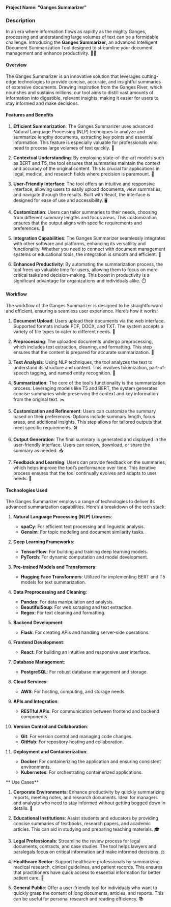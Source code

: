 **Project Name: "Ganges Summarizer"**

### Description

In an era where information flows as rapidly as the mighty Ganges, processing and understanding large volumes of text can be a formidable challenge. Introducing the **Ganges Summarizer**, an advanced Intelligent Document Summarization Tool designed to streamline your document management and enhance productivity. 🌊📄

#### Overview

The Ganges Summarizer is an innovative solution that leverages cutting-edge technologies to provide concise, accurate, and insightful summaries of extensive documents. Drawing inspiration from the Ganges River, which nourishes and sustains millions, our tool aims to distill vast amounts of information into digestible, relevant insights, making it easier for users to stay informed and make decisions.

#### Features and Benefits

1. **Efficient Summarization**: The Ganges Summarizer uses advanced Natural Language Processing (NLP) techniques to analyze and summarize lengthy documents, extracting key points and essential information. This feature is especially valuable for professionals who need to process large volumes of text quickly. 🚀

2. **Contextual Understanding**: By employing state-of-the-art models such as BERT and T5, the tool ensures that summaries maintain the context and accuracy of the original content. This is crucial for applications in legal, medical, and research fields where precision is paramount. 🧠

3. **User-Friendly Interface**: The tool offers an intuitive and responsive interface, allowing users to easily upload documents, view summaries, and navigate through the results. Built with React, the interface is designed for ease of use and accessibility. 🖥️

4. **Customization**: Users can tailor summaries to their needs, choosing from different summary lengths and focus areas. This customization ensures that the output aligns with specific requirements and preferences. 🎯

5. **Integration Capabilities**: The Ganges Summarizer seamlessly integrates with other software and platforms, enhancing its versatility and functionality. Whether you need to connect with document management systems or educational tools, the integration is smooth and efficient. 🔗

6. **Enhanced Productivity**: By automating the summarization process, the tool frees up valuable time for users, allowing them to focus on more critical tasks and decision-making. This boost in productivity is a significant advantage for organizations and individuals alike. ⏱️

#### Workflow

The workflow of the Ganges Summarizer is designed to be straightforward and efficient, ensuring a seamless user experience. Here’s how it works:

1. **Document Upload**: Users upload their documents via the web interface. Supported formats include PDF, DOCX, and TXT. The system accepts a variety of file types to cater to different needs. 📂

2. **Preprocessing**: The uploaded documents undergo preprocessing, which includes text extraction, cleaning, and formatting. This step ensures that the content is prepared for accurate summarization. 🧹

3. **Text Analysis**: Using NLP techniques, the tool analyzes the text to understand its structure and content. This involves tokenization, part-of-speech tagging, and named entity recognition. 🧩

4. **Summarization**: The core of the tool’s functionality is the summarization process. Leveraging models like T5 and BERT, the system generates concise summaries while preserving the context and key information from the original text. ✂️

5. **Customization and Refinement**: Users can customize the summary based on their preferences. Options include summary length, focus areas, and additional insights. This step allows for tailored outputs that meet specific requirements. 🛠️

6. **Output Generation**: The final summary is generated and displayed in the user-friendly interface. Users can review, download, or share the summary as needed. 📥

7. **Feedback and Learning**: Users can provide feedback on the summaries, which helps improve the tool’s performance over time. This iterative process ensures that the tool continually evolves and adapts to user needs. 🔄

#### Technologies Used

The Ganges Summarizer employs a range of technologies to deliver its advanced summarization capabilities. Here’s a breakdown of the tech stack:

1. **Natural Language Processing (NLP) Libraries**:
   - **spaCy**: For efficient text processing and linguistic analysis.
   - **Gensim**: For topic modeling and document similarity tasks.

2. **Deep Learning Frameworks**:
   - **TensorFlow**: For building and training deep learning models.
   - **PyTorch**: For dynamic computation and model development.

3. **Pre-trained Models and Transformers**:
   - **Hugging Face Transformers**: Utilized for implementing BERT and T5 models for text summarization.

4. **Data Preprocessing and Cleaning**:
   - **Pandas**: For data manipulation and analysis.
   - **BeautifulSoup**: For web scraping and text extraction.
   - **Regex**: For text cleaning and formatting.

5. **Backend Development**:
   - **Flask**: For creating APIs and handling server-side operations.

6. **Frontend Development**:
   - **React**: For building an intuitive and responsive user interface.

7. **Database Management**:
   - **PostgreSQL**: For robust database management and storage.

8. **Cloud Services**:
   - **AWS**: For hosting, computing, and storage needs.

9. **APIs and Integration**:
   - **RESTful APIs**: For communication between frontend and backend components.

10. **Version Control and Collaboration**:
    - **Git**: For version control and managing code changes.
    - **GitHub**: For repository hosting and collaboration.

11. **Deployment and Containerization**:
    - **Docker**: For containerizing the application and ensuring consistent environments.
    - **Kubernetes**: For orchestrating containerized applications.

** Use Cases**

1. **Corporate Environments**: Enhance productivity by quickly summarizing reports, meeting notes, and research documents. Ideal for managers and analysts who need to stay informed without getting bogged down in details. 🏢

2. **Educational Institutions**: Assist students and educators by providing concise summaries of textbooks, research papers, and academic articles. This can aid in studying and preparing teaching materials. 🎓

3. **Legal Professionals**: Streamline the review process for legal documents, contracts, and case studies. The tool helps lawyers and paralegals focus on critical information and make informed decisions. ⚖️

4. **Healthcare Sector**: Support healthcare professionals by summarizing medical research, clinical guidelines, and patient records. This ensures that practitioners have quick access to essential information for better patient care. 🏥

5. **General Public**: Offer a user-friendly tool for individuals who want to quickly grasp the content of long documents, articles, and reports. This can be useful for personal research and reading efficiency. 📚

